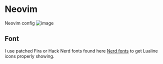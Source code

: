 # Neovim
Neovim config
![image](https://github.com/h4z3m/dot/assets/22566999/1682563d-d70c-4fca-b352-855dadd044c9)

## Font
I use patched Fira or Hack Nerd fonts found here [Nerd fonts](https://github.com/ryanoasis/nerd-fonts/tree/master/patched-fonts) to get Lualine icons properly showing.
